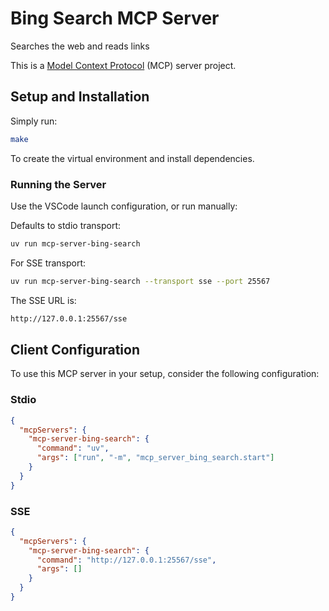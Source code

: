 # Bing Search MCP Server

Searches the web and reads links

This is a [Model Context Protocol](https://github.com/modelcontextprotocol) (MCP) server project.

## Setup and Installation

Simply run:

```bash
make
```

To create the virtual environment and install dependencies.

### Running the Server

Use the VSCode launch configuration, or run manually:

Defaults to stdio transport:

```bash
uv run mcp-server-bing-search
```

For SSE transport:

```bash
uv run mcp-server-bing-search --transport sse --port 25567
```

The SSE URL is:

```bash
http://127.0.0.1:25567/sse
```

## Client Configuration

To use this MCP server in your setup, consider the following configuration:

### Stdio

```json
{
  "mcpServers": {
    "mcp-server-bing-search": {
      "command": "uv",
      "args": ["run", "-m", "mcp_server_bing_search.start"]
    }
  }
}
```

### SSE

```json
{
  "mcpServers": {
    "mcp-server-bing-search": {
      "command": "http://127.0.0.1:25567/sse",
      "args": []
    }
  }
}
```
